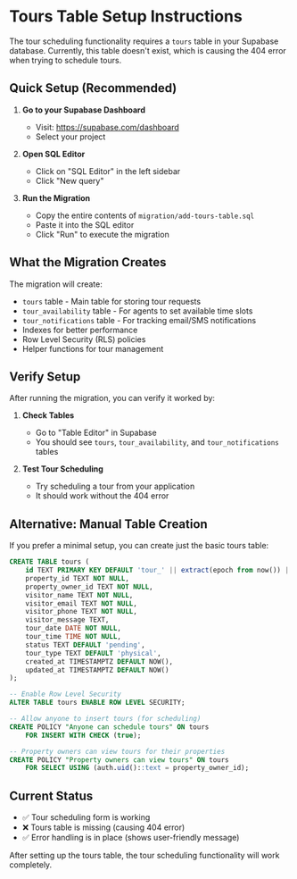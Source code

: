 # Tours Table Setup Instructions

The tour scheduling functionality requires a `tours` table in your Supabase database. Currently, this table doesn't exist, which is causing the 404 error when trying to schedule tours.

## Quick Setup (Recommended)

1. **Go to your Supabase Dashboard**
   - Visit: https://supabase.com/dashboard
   - Select your project

2. **Open SQL Editor**
   - Click on "SQL Editor" in the left sidebar
   - Click "New query"

3. **Run the Migration**
   - Copy the entire contents of `migration/add-tours-table.sql`
   - Paste it into the SQL editor
   - Click "Run" to execute the migration

## What the Migration Creates

The migration will create:
- `tours` table - Main table for storing tour requests
- `tour_availability` table - For agents to set available time slots
- `tour_notifications` table - For tracking email/SMS notifications
- Indexes for better performance
- Row Level Security (RLS) policies
- Helper functions for tour management

## Verify Setup

After running the migration, you can verify it worked by:

1. **Check Tables**
   - Go to "Table Editor" in Supabase
   - You should see `tours`, `tour_availability`, and `tour_notifications` tables

2. **Test Tour Scheduling**
   - Try scheduling a tour from your application
   - It should work without the 404 error

## Alternative: Manual Table Creation

If you prefer a minimal setup, you can create just the basic tours table:

```sql
CREATE TABLE tours (
    id TEXT PRIMARY KEY DEFAULT 'tour_' || extract(epoch from now()) || '_' || substr(md5(random()::text), 1, 9),
    property_id TEXT NOT NULL,
    property_owner_id TEXT NOT NULL,
    visitor_name TEXT NOT NULL,
    visitor_email TEXT NOT NULL,
    visitor_phone TEXT NOT NULL,
    visitor_message TEXT,
    tour_date DATE NOT NULL,
    tour_time TIME NOT NULL,
    status TEXT DEFAULT 'pending',
    tour_type TEXT DEFAULT 'physical',
    created_at TIMESTAMPTZ DEFAULT NOW(),
    updated_at TIMESTAMPTZ DEFAULT NOW()
);

-- Enable Row Level Security
ALTER TABLE tours ENABLE ROW LEVEL SECURITY;

-- Allow anyone to insert tours (for scheduling)
CREATE POLICY "Anyone can schedule tours" ON tours 
    FOR INSERT WITH CHECK (true);

-- Property owners can view tours for their properties
CREATE POLICY "Property owners can view tours" ON tours 
    FOR SELECT USING (auth.uid()::text = property_owner_id);
```

## Current Status

- ✅ Tour scheduling form is working
- ❌ Tours table is missing (causing 404 error)
- ✅ Error handling is in place (shows user-friendly message)

After setting up the tours table, the tour scheduling functionality will work completely.